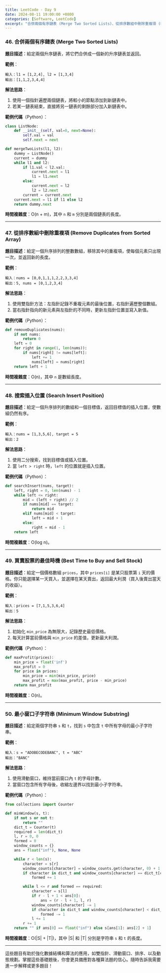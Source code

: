 ```yaml
---
title: LeetCode - Day 9
date: 2024-08-11 19:00:00 +0800
categories: [Software, LeetCode]
excerpt: "合併兩個有序鏈表 (Merge Two Sorted Lists)、從排序數組中刪除重複項 (Remove Duplicates from Sorted Array)、搜索插入位置 (Search Insert Position)、買賣股票的最佳時機 (Best Time to Buy and Sell Stock)、最小窗口子字符串 (Minimum Window Substring)"
---
```


### 46. **合併兩個有序鏈表 (Merge Two Sorted Lists)**
   **題目描述**：給定兩個升序鏈表，將它們合併成一個新的升序鏈表並返回。

   **範例**：
   ```
   輸入：l1 = [1,2,4], l2 = [1,3,4]
   輸出：[1,1,2,3,4,4]
   ```

   **解法思路**：
   1. 使用一個指針遍歷兩個鏈表，將較小的節點添加到新鏈表中。
   2. 若某一鏈表結束，直接將另一鏈表的剩餘部分加入新鏈表中。

   **範例代碼**（Python）：
   ```python
   class ListNode:
       def __init__(self, val=0, next=None):
           self.val = val
           self.next = next

   def mergeTwoLists(l1, l2):
       dummy = ListNode()
       current = dummy
       while l1 and l2:
           if l1.val < l2.val:
               current.next = l1
               l1 = l1.next
           else:
               current.next = l2
               l2 = l2.next
           current = current.next
       current.next = l1 if l1 else l2
       return dummy.next
   ```

   **時間複雜度**：O(n + m)，其中 `n` 和 `m` 分別是兩個鏈表的長度。

---

### 47. **從排序數組中刪除重複項 (Remove Duplicates from Sorted Array)**
   **題目描述**：給定一個升序排列的整數數組，移除其中的重複項，使每個元素只出現一次，並返回新的長度。

   **範例**：
   ```
   輸入：nums = [0,0,1,1,1,2,2,3,3,4]
   輸出：5, nums = [0,1,2,3,4]
   ```

   **解法思路**：
   1. 使用雙指針方法：左指針記錄不重複元素的最後位置，右指針遍歷整個數組。
   2. 當右指針指向的新元素與左指針的不同時，更新左指針位置並寫入新值。

   **範例代碼**（Python）：
   ```python
   def removeDuplicates(nums):
       if not nums:
           return 0
       left = 0
       for right in range(1, len(nums)):
           if nums[right] != nums[left]:
               left += 1
               nums[left] = nums[right]
       return left + 1
   ```

   **時間複雜度**：O(n)，其中 `n` 是數組長度。

---

### 48. **搜索插入位置 (Search Insert Position)**
   **題目描述**：給定一個升序排列的數組和一個目標值，返回目標值的插入位置，使數組仍然有序。

   **範例**：
   ```
   輸入：nums = [1,3,5,6], target = 5
   輸出：2
   ```

   **解法思路**：
   1. 使用二分搜索，找到目標值或插入位置。
   2. 當 `left > right` 時，`left` 的位置就是插入位置。

   **範例代碼**（Python）：
   ```python
   def searchInsert(nums, target):
       left, right = 0, len(nums) - 1
       while left <= right:
           mid = (left + right) // 2
           if nums[mid] == target:
               return mid
           elif nums[mid] < target:
               left = mid + 1
           else:
               right = mid - 1
       return left
   ```

   **時間複雜度**：O(log n)。

---

### 49. **買賣股票的最佳時機 (Best Time to Buy and Sell Stock)**
   **題目描述**：給定一個價格數組 `prices`，其中 `prices[i]` 是某只股票第 `i` 天的價格。你只能選擇某一天買入，並選擇在某天賣出，返回最大利潤（買入後賣出當天的收益）。

   **範例**：
   ```
   輸入：prices = [7,1,5,3,6,4]
   輸出：5
   ```

   **解法思路**：
   1. 初始化 `min_price` 為無限大，記錄歷史最低價格。
   2. 每天計算當前價格與 `min_price` 的差值，更新最大利潤。

   **範例代碼**（Python）：
   ```python
   def maxProfit(prices):
       min_price = float('inf')
       max_profit = 0
       for price in prices:
           min_price = min(min_price, price)
           max_profit = max(max_profit, price - min_price)
       return max_profit
   ```

   **時間複雜度**：O(n)。

---

### 50. **最小窗口子字符串 (Minimum Window Substring)**
   **題目描述**：給定兩個字符串 `s` 和 `t`，找到 `s` 中包含 `t` 中所有字母的最小子字符串。

   **範例**：
   ```
   輸入：s = "ADOBECODEBANC", t = "ABC"
   輸出："BANC"
   ```

   **解法思路**：
   1. 使用滑動窗口，維持當前窗口內 `t` 的字母計數。
   2. 當窗口包含所有字母後，收縮左邊界以找到最小子字符串。

   **範例代碼**（Python）：
   ```python
   from collections import Counter

   def minWindow(s, t):
       if not s or not t:
           return ""
       dict_t = Counter(t)
       required = len(dict_t)
       l, r = 0, 0
       formed = 0
       window_counts = {}
       ans = float("inf"), None, None

       while r < len(s):
           character = s[r]
           window_counts[character] = window_counts.get(character, 0) + 1
           if character in dict_t and window_counts[character] == dict_t[character]:
               formed += 1

           while l <= r and formed == required:
               character = s[l]
               if r - l + 1 < ans[0]:
                   ans = (r - l + 1, l, r)
               window_counts[character] -= 1
               if character in dict_t and window_counts[character] < dict_t[character]:
                   formed -= 1
               l += 1
           r += 1
       return "" if ans[0] == float("inf") else s[ans[1]: ans[2] + 1]
   ```

   **時間複雜度**：O(|S| + |T|)，其中 |S| 和 |T| 分別是字符串 `s` 和 `t` 的長度。

---

這些題目有助於強化數據結構和算法的應用，如雙指針、滑動窗口、排序、以及動態規劃。掌握這些基礎題後，你會更具備應對各種算法題的信心。隨時告訴我需要進一步解釋或更多題目！

